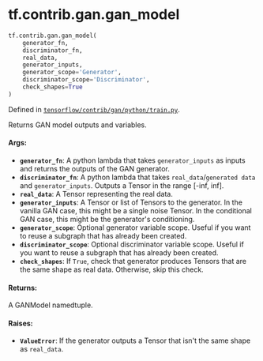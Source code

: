 <div itemscope itemtype="http://developers.google.com/ReferenceObject">
<meta itemprop="name" content="tf.contrib.gan.gan_model" />
</div>

# tf.contrib.gan.gan_model

``` python
tf.contrib.gan.gan_model(
    generator_fn,
    discriminator_fn,
    real_data,
    generator_inputs,
    generator_scope='Generator',
    discriminator_scope='Discriminator',
    check_shapes=True
)
```



Defined in [`tensorflow/contrib/gan/python/train.py`](https://www.tensorflow.org/code/tensorflow/contrib/gan/python/train.py).

Returns GAN model outputs and variables.

#### Args:

* <b>`generator_fn`</b>: A python lambda that takes `generator_inputs` as inputs and
    returns the outputs of the GAN generator.
* <b>`discriminator_fn`</b>: A python lambda that takes `real_data`/`generated data`
    and `generator_inputs`. Outputs a Tensor in the range [-inf, inf].
* <b>`real_data`</b>: A Tensor representing the real data.
* <b>`generator_inputs`</b>: A Tensor or list of Tensors to the generator. In the
    vanilla GAN case, this might be a single noise Tensor. In the conditional
    GAN case, this might be the generator's conditioning.
* <b>`generator_scope`</b>: Optional generator variable scope. Useful if you want to
    reuse a subgraph that has already been created.
* <b>`discriminator_scope`</b>: Optional discriminator variable scope. Useful if you
    want to reuse a subgraph that has already been created.
* <b>`check_shapes`</b>: If `True`, check that generator produces Tensors that are the
    same shape as real data. Otherwise, skip this check.


#### Returns:

A GANModel namedtuple.


#### Raises:

* <b>`ValueError`</b>: If the generator outputs a Tensor that isn't the same shape as
    `real_data`.